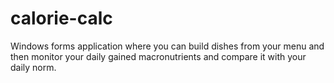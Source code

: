 # calorie-calc
 Windows forms application where you can build dishes from your menu and then monitor your daily gained macronutrients and compare it with your daily norm.
